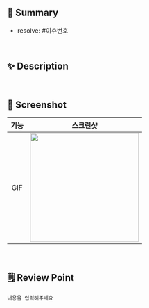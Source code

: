 ## 📌 Summary
<!-- 이슈 번호
     이슈가 없다면 이 작업을 하게 된 이유 
     작업 내용 요약 -->
- resolve: #이슈번호

<br>

## ✨ Description
<!-- 작업 내용 -->

<br>

## 📸 Screenshot
<!-- img src "이부분에 gif파일 넣어주시면 됩니다" -->
|기능|스크린샷|
|:--:|:--:|
|GIF|<img src = "" width ="250">|

<br>

## 🗒️ Review Point
<!-- 추가 필요한 사항이나 하고픈 말
     Reviewer 한테 요청하고 싶은 것들
     코드리뷰 요청하고 싶은 것들.. 등등 -->
```
내용을 입력해주세요
```